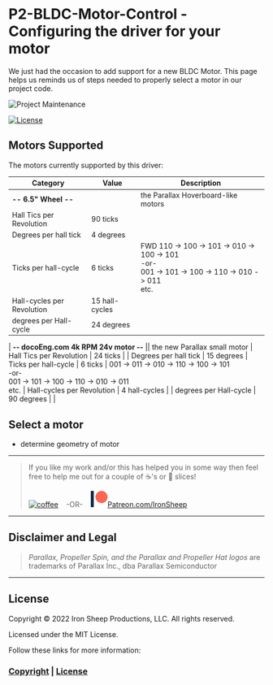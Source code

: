 # P2-BLDC-Motor-Control - Configuring the driver for your motor

We just had the occasion to add support for a new BLDC Motor.  This page helps us reminds us of steps needed to properly select a motor in our project code.

![Project Maintenance][maintenance-shield]

[![License][license-shield]](LICENSE)

## Motors Supported

The motors currently supported by this driver:


| Category | Value | Description |
| --- | --- | --- |
| **-- 6.5" Wheel --** || the Parallax Hoverboard-like motors
| Hall Tics per Revolution | 90 ticks | 
| Degrees per hall tick | 4 degrees
| Ticks per hall-cycle | 6 ticks | FWD 110 -> 100 -> 101 -> 010 -> 100 -> 101</br>-or-</br>001 -> 101 -> 100 -> 110 -> 010 -> 011</br>etc.
| Hall-cycles per Revolution | 15 hall-cycles |
| degrees per Hall-cycle | 24 degrees |
|
 **-- docoEng.com 4k RPM 24v motor --** || the new Parallax small motor
| Hall Tics per Revolution | 24 ticks | 
| Degrees per hall tick | 15 degrees
| Ticks per hall-cycle | 6 ticks | 001 -> 011 -> 010 -> 110 -> 100 -> 101</br>-or-</br>001 -> 101 -> 100 -> 110 -> 010 -> 011</br>etc.
| Hall-cycles per Revolution | 4 hall-cycles |
| degrees per Hall-cycle | 90 degrees |
|



## Select a motor

- determine geometry of motor

---

> If you like my work and/or this has helped you in some way then feel free to help me out for a couple of :coffee:'s or :pizza: slices!
>
> [![coffee](https://www.buymeacoffee.com/assets/img/custom_images/black_img.png)](https://www.buymeacoffee.com/ironsheep) &nbsp;&nbsp; -OR- &nbsp;&nbsp; [![Patreon](./images/patreon.png)](https://www.patreon.com/IronSheep?fan_landing=true)[Patreon.com/IronSheep](https://www.patreon.com/IronSheep?fan_landing=true)

---

## Disclaimer and Legal

> *Parallax, Propeller Spin, and the Parallax and Propeller Hat logos* are trademarks of Parallax Inc., dba Parallax Semiconductor

---

## License

Copyright © 2022 Iron Sheep Productions, LLC. All rights reserved.

Licensed under the MIT License.

Follow these links for more information:

### [Copyright](copyright) | [License](LICENSE)

[maintenance-shield]: https://img.shields.io/badge/maintainer-stephen%40ironsheep%2ebiz-blue.svg?style=for-the-badge

[marketplace-version]: https://vsmarketplacebadge.apphb.com/version-short/ironsheepproductionsllc.spin2.svg

[marketplace-installs]: https://vsmarketplacebadge.apphb.com/installs-short/ironsheepproductionsllc.spin2.svg

[marketplace-rating]: https://vsmarketplacebadge.apphb.com/rating-short/ironsheepproductionsllc.spin2.svg

[license-shield]: https://camo.githubusercontent.com/bc04f96d911ea5f6e3b00e44fc0731ea74c8e1e9/68747470733a2f2f696d672e736869656c64732e696f2f6769746875622f6c6963656e73652f69616e74726963682f746578742d646976696465722d726f772e7376673f7374796c653d666f722d7468652d6261646765
